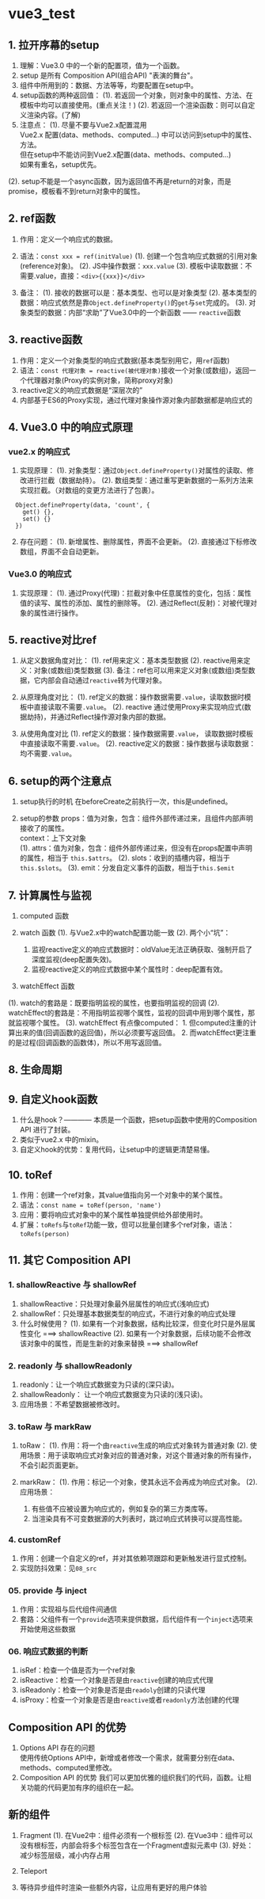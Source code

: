 <!--
 * @Descripttion: 
 * @Author: Gorgio.Liu
 * @version: 
 * @Date: 2023-05-19 16:23:46
 * @LastEditors: Gorgio.Liu
 * @LastEditTime: 2023-05-22 12:26:36
-->
# vue3_test

## 1. 拉开序幕的setup

1. 理解：Vue3.0 中的一个新的配置项，值为一个函数。
2. setup 是所有 Composition API(组合API) "表演的舞台"。
3. 组件中所用到的：数据、方法等等，均要配置在setup中。
4. setup函数的两种返回值：
  (1). 若返回一个对象，则对象中的属性、方法、在模板中均可以直接使用。(重点关注！)
  (2). 若返回一个渲染函数：则可以自定义渲染内容。(了解)
5. 注意点：
  (1). 尽量不要与Vue2.x配置混用   
    Vue2.x 配置(data、methods、computed...) 中可以访问到setup中的属性、方法。  
    但在setup中不能访问到Vue2.x配置(data、methods、computed...)   
    如果有重名，setup优先。  

  (2). setup不能是一个async函数，因为返回值不再是return的对象，而是promise，模板看不到return对象中的属性。

## 2. ref函数

1. 作用：定义一个响应式的数据。
2. 语法：`const xxx = ref(initValue)`
  (1). 创建一个包含响应式数据的引用对象(reference对象)。
  (2). JS中操作数据：`xxx.value`
  (3). 模板中读取数据：不需要.value，直接：`<div>{{xxx}}</div>`

3. 备注：
  (1). 接收的数据可以是：基本类型、也可以是对象类型
  (2). 基本类型的数据：响应式依然是靠`Object.defineProperty()`的`get`与`set`完成的。
  (3). 对象类型的数据：内部“求助”了Vue3.0中的一个新函数 —— `reactive`函数

## 3. reactive函数

1. 作用：定义一个对象类型的响应式数据(基本类型别用它，用`ref`函数)
2. 语法：`const 代理对象 = reactive(被代理对象)`接收一个对象(或数组)，返回一个代理器对象(Proxy的实例对象，简称proxy对象)
3. reactive定义的响应式数据是“深层次的”
4. 内部基于ES6的Proxy实现，通过代理对象操作源对象内部数据都是响应式的

## 4. Vue3.0 中的响应式原理

### vue2.x 的响应式
1. 实现原理：
  (1). 对象类型：通过`Object.defineProperty()`对属性的读取、修改进行拦截（数据劫持）。
  (2). 数组类型：通过重写更新数据的一系列方法来实现拦截。（对数组的变更方法进行了包裹）。
  ```
    Object.defineProperty(data, 'count', {
      get() {},
      set() {}
    })
  ```

2. 存在问题：
  (1). 新增属性、删除属性，界面不会更新。
  (2). 直接通过下标修改数组，界面不会自动更新。

### Vue3.0 的响应式
1. 实现原理：
  (1). 通过Proxy(代理)：拦截对象中任意属性的变化，包括：属性值的读写、属性的添加、属性的删除等。
  (2). 通过Reflect(反射)：对被代理对象的属性进行操作。

## 5. reactive对比ref

1. 从定义数据角度对比：
  (1). ref用来定义：基本类型数据
  (2). reactive用来定义：对象(或数组)类型数据
  (3). 备注：ref也可以用来定义对象(或数组)类型数据，它内部会自动通过`reactive`转为代理对象。

2. 从原理角度对比：
  (1). ref定义的数据：操作数据需要`.value`，读取数据时模板中直接读取不需要`.value`。
  (2). reactive 通过使用Proxy来实现响应式(数据劫持)，并通过Reflect操作源对象内部的数据。

3. 从使用角度对比
  (1). ref定义的数据：操作数据需要`.value`， 读取数据时模板中直接读取不需要`.value`。
  (2). reactive定义的数据：操作数据与读取数据：均不需要`.value`。

## 6. setup的两个注意点

1. setup执行的时机
  在beforeCreate之前执行一次，this是undefined。

2. setup的参数
  props：值为对象，包含：组件外部传递过来，且组件内部声明接收了的属性。  
  context：上下文对象  
    (1). attrs：值为对象，包含：组件外部传递过来，但没有在props配置中声明的属性，相当于 `this.$attrs`。
    (2). slots：收到的插槽内容，相当于`this.$slots`。
    (3). emit：分发自定义事件的函数，相当于`this.$emit`

## 7. 计算属性与监视

1. computed 函数
2. watch 函数
  (1). 与Vue2.x中的watch配置功能一致
  (2). 两个小“坑”：
    1. 监视reactive定义的响应式数据时：oldValue无法正确获取、强制开启了深度监视(deep配置失效)。
    2. 监视reactive定义的响应式数据中某个属性时：deep配置有效。

3. watchEffect 函数

  (1). watch的套路是：既要指明监视的属性，也要指明监视的回调
  (2). watchEffect的套路是：不用指明监视哪个属性，监视的回调中用到哪个属性，那就监视哪个属性。
  (3). watchEffect 有点像computed：
    1. 但computed注重的计算出来的值(回调函数的返回值)，所以必须要写返回值。
    2. 而watchEffect更注重的是过程(回调函数的函数体)，所以不用写返回值。

## 8. 生命周期

## 9. 自定义hook函数

1. 什么是hook？———— 本质是一个函数，把setup函数中使用的Composition API 进行了封装。
2. 类似于vue2.x 中的mixin。
3. 自定义hook的优势：复用代码，让setup中的逻辑更清楚易懂。

## 10. toRef

1. 作用：创建一个ref对象，其value值指向另一个对象中的某个属性。
2. 语法：`const name = toRef(person, 'name')`
3. 应用：要将响应式对象中的某个属性单独提供给外部使用时。
4. 扩展：`toRefs`与`toRef`功能一致，但可以批量创建多个ref对象，语法：`toRefs(person)`

## 11. 其它 Composition API

### 1. shallowReactive 与 shallowRef

1. shallowReactive：只处理对象最外层属性的响应式(浅响应式)
2. shallowRef：只处理基本数据类型的响应式，不进行对象的响应式处理
3. 什么时候使用？
  (1). 如果有一个对象数据，结构比较深，但变化时只是外层属性变化 ===> shallowReactive
  (2). 如果有一个对象数据，后续功能不会修改该对象中的属性，而是生新的对象来替换 ===> shallowRef

### 2. readonly 与 shallowReadonly

1. readonly：让一个响应式数据变为只读的(深只读)。
2. shallowReadonly： 让一个响应式数据变为只读的(浅只读)。
3. 应用场景：不希望数据被修改时。

### 3. toRaw 与 markRaw

1. toRaw：
  (1). 作用：将一个由`reactive`生成的响应式对象转为普通对象
  (2). 使用场景：用于读取响应式对象对应的普通对象，对这个普通对象的所有操作，不会引起页面更新。

2. markRaw：
  (1). 作用：标记一个对象，使其永远不会再成为响应式对象。
  (2). 应用场景：
    1. 有些值不应被设置为响应式的，例如复杂的第三方类库等。
    2. 当渲染具有不可变数据源的大列表时，跳过响应式转换可以提高性能。

### 4. customRef

1. 作用：创建一个自定义的ref，并对其依赖项跟踪和更新触发进行显式控制。
2. 实现防抖效果：见`08_src`

### 05. provide 与 inject

1. 作用：实现祖与后代组件间通信
2. 套路：父组件有一个`provide`选项来提供数据，后代组件有一个`inject`选项来开始使用这些数据

### 06. 响应式数据的判断

1. isRef：检查一个值是否为一个ref对象
2. isReactive：检查一个对象是否是由`reactive`创建的响应式代理
3. isReadonly：检查一个对象是否是由`readoly`创建的只读代理
4. isProxy：检查一个对象是否是由`reactive`或者`readonly`方法创建的代理

## Composition API 的优势

1. Options API 存在的问题  
  使用传统Options API中，新增或者修改一个需求，就需要分别在data、methods、computed里修改。
2. Composition API 的优势
  我们可以更加优雅的组织我们的代码，函数。让相关功能的代码更加有序的组织在一起。

## 新的组件

1. Fragment
  (1). 在Vue2中：组件必须有一个根标签
  (2). 在Vue3中：组件可以没有根标签，内部会将多个标签包含在一个Fragment虚拟元素中
  (3). 好处：减少标签层级，减小内存占用

2. Teleport

3. 等待异步组件时渲染一些额外内容，让应用有更好的用户体验
    